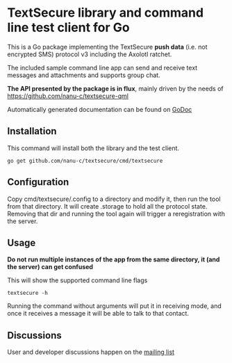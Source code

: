 # TextSecure library and command line test client for Go

This is a Go package implementing the TextSecure **push data** (i.e. not encrypted SMS) protocol v3 including the Axolotl ratchet.

The included sample command line app can send and receive text messages and attachments and supports group chat.

**The API presented by the package is in flux**,  mainly driven by the needs of https://github.com/nanu-c/textsecure-qml

Automatically generated documentation can be found on [GoDoc](https://godoc.org/github.com/nanu-c/textsecure)

Installation
------------

This command will install both the library and the test client.

    go get github.com/nanu-c/textsecure/cmd/textsecure


Configuration
-------------

Copy cmd/textsecure/.config to a directory and modify it, then run the tool from that directory.
It will create .storage to hold all the protocol state. Removing that dir and running the tool again will trigger a reregistration with the server.

Usage
-----

**Do not run multiple instances of the app from the same directory, it (and the server) can get confused**

This will show the supported command line flags

    textsecure -h

Running the command without arguments will put it in receiving mode, and once it receives a message it will be able to talk to that contact.

Discussions
-----------

User and developer discussions happen on the [mailing list](https://groups.google.com/forum/#!forum/textsecure-go)
